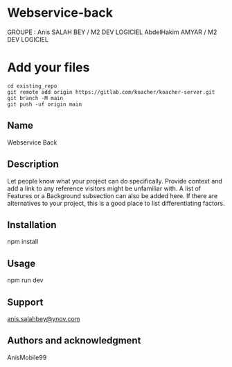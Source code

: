 # Webservice-back

GROUPE : 
Anis SALAH BEY    / M2 DEV LOGICIEL
AbdelHakim  AMYAR   / M2 DEV LOGICIEL


# Add your files

```
cd existing_repo
git remote add origin https://gitlab.com/koacher/koacher-server.git
git branch -M main
git push -uf origin main
```

## Name
Webservice Back

## Description
Let people know what your project can do specifically. Provide context and add a link to any reference visitors might be unfamiliar with. A list of Features or a Background subsection can also be added here. If there are alternatives to your project, this is a good place to list differentiating factors.


## Installation
npm install 

## Usage
npm run dev

## Support
anis.salahbey@ynov.com


## Authors and acknowledgment
AnisMobile99



